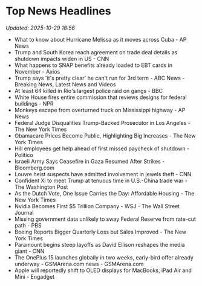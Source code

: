 # Top News Headlines

_Updated: 2025-10-29 18:56_

- What to know about Hurricane Melissa as it moves across Cuba - AP News
- Trump and South Korea reach agreement on trade deal details as shutdown impacts widen in US - CNN
- What happens to SNAP benefits already loaded to EBT cards in November - Axios
- Trump says 'it's pretty clear' he can't run for 3rd term - ABC News - Breaking News, Latest News and Videos
- At least 64 killed in Rio's largest police raid on gangs - BBC
- White House fires entire commission that reviews designs for federal buildings - NPR
- Monkeys escape from overturned truck on Mississippi highway - AP News
- Federal Judge Disqualifies Trump-Backed Prosecutor in Los Angeles - The New York Times
- Obamacare Prices Become Public, Highlighting Big Increases - The New York Times
- Hill employees get help ahead of first missed paycheck of shutdown - Politico
- Israeli Army Says Ceasefire in Gaza Resumed After Strikes - Bloomberg.com
- Louvre heist suspects have admitted involvement in jewels theft - CNN
- Confident Xi to meet Trump at tenuous time in U.S.-China trade war - The Washington Post
- As the Dutch Vote, One Issue Carries the Day: Affordable Housing - The New York Times
- Nvidia Becomes First $5 Trillion Company - WSJ - The Wall Street Journal
- Missing government data unlikely to sway Federal Reserve from rate-cut path - PBS
- Boeing Reports Bigger Quarterly Loss but Sales Improved - The New York Times
- Paramount begins steep layoffs as David Ellison reshapes the media giant - CNN
- The OnePlus 15 launches globally in two weeks, early-bird offer already underway - GSMArena.com news - GSMArena.com
- Apple will reportedly shift to OLED displays for MacBooks, iPad Air and Mini - Engadget